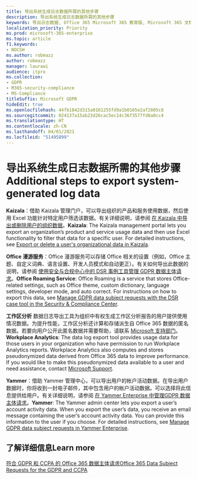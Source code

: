 ```yaml
---
title: 导出系统生成日志数据所需的其他步骤
description: 导出系统生成日志数据所需的其他步骤
keywords: 导出日志数据, Office 365 Microsoft 365 教育版, Microsoft 365 文档, GDPR
localization_priority: Priority
ms.prod: microsoft-365-enterprise
ms.topic: article
f1.keywords:
- NOCSH
ms.author: robmazz
author: robmazz
manager: laurawi
audience: itpro
ms.collection:
- GDPR
- M365-security-compliance
- MS-Compliance
titleSuffix: Microsoft GDPR
hideEdit: true
ms.openlocfilehash: 44fb1842d315a0161255fd9a1b0165e2af2805c8
ms.sourcegitcommit: 024137a15ab23d26cac5ec14c36f3577fd8a0cc4
ms.translationtype: HT
ms.contentlocale: zh-CN
ms.lasthandoff: 04/01/2021
ms.locfileid: "51495899"
---
```

# <a name="additional-steps-to-export-system-generated-log-data"></a><span data-ttu-id="81f9c-104">导出系统生成日志数据所需的其他步骤</span><span class="sxs-lookup"><span data-stu-id="81f9c-104">Additional steps to export system-generated log data</span></span>

<span data-ttu-id="81f9c-p101">**Kaizala**：借助 Kaizala 管理门户，可以导出组织的产品和服务使用数据，然后使用 Excel 功能针对特定用户筛选该数据。有关详细说明，请参阅 [在 Kaizala 中导出或删除用户的组织数据](/office365/kaizala/export-or-delete-a-user-s-data)。</span><span class="sxs-lookup"><span data-stu-id="81f9c-p101">**Kaizala**: The Kaizala management portal lets you export an organization’s product and service usage data and then use Excel functionality to filter that data for a specific user. For detailed instructions, see [Export or delete a user's organizational data in Kaizala](/office365/kaizala/export-or-delete-a-user-s-data).</span></span>

<span data-ttu-id="81f9c-p102">**Office 漫游服务**：Office 漫游服务可以存储 Office 相关的设置（例如，Office 主题、自定义词典、语言设置、开发人员模式和自动更正）。有关如何导出此数据的说明，请参阅 [使用安全与合规中心中的 DSR 事例工具管理 GDPR 数据主体请求](/microsoft-365/compliance/manage-gdpr-data-subject-requests-with-the-dsr-case-tool)。</span><span class="sxs-lookup"><span data-stu-id="81f9c-p102">**Office Roaming Service**: Office Roaming is a service that stores Office-related settings, such as Office theme, custom dictionary, language settings, developer mode, and auto correct. For instructions on how to export this data, see [Manage GDPR data subject requests with the DSR case tool in the Security & Compliance Center](/microsoft-365/compliance/manage-gdpr-data-subject-requests-with-the-dsr-case-tool).</span></span> 
 
<span data-ttu-id="81f9c-p103">**工作区分析** 数据日志导出工具为组织中有权生成工作区分析报告的用户提供使用情况数据。为提升性能，工作区分析还计算和存储派生自 Office 365 数据的匿名数据。若要向用户公开此匿名数据并需要帮助，请联系 [Microsoft 支持部门](https://support.microsoft.com/contactus/)。</span><span class="sxs-lookup"><span data-stu-id="81f9c-p103">**Workplace Analytics**: The data log export tool provides usage data for those users in your organization who have permission to run Workplace Analytics reports. Workplace Analytics also computes and stores pseudonymized data derived from Office 365 data to improve performance. If you would like to make this pseudonymized data available to a user and need assistance, contact [Microsoft Support](https://support.microsoft.com/contactus/).</span></span>

<span data-ttu-id="81f9c-p104">**Yammer**：借助 Yammer 管理中心，可以导出用户的帐户活动数据。在导出用户数据时，你将收到一封电子邮件，其中包含用户的帐户活动数据。可以选择将此信息提供给用户。有关详细说明，请参阅 [在 Yammer Enterprise 中管理GDPR 数据主体请求](/yammer/manage-security-and-compliance/gdpr-requests-in-yammer-enterprise)。</span><span class="sxs-lookup"><span data-stu-id="81f9c-p104">**Yammer**: The Yammer admin center lets you export a user’s account activity data. When you export the user’s data, you receive an email message containing the user’s account activity data. You can provide this information to the user if you choose. For detailed instructions, see [Manage GDPR data subject requests in Yammer Enterprise](/yammer/manage-security-and-compliance/gdpr-requests-in-yammer-enterprise).</span></span>

## <a name="learn-more"></a><span data-ttu-id="81f9c-116">了解详细信息</span><span class="sxs-lookup"><span data-stu-id="81f9c-116">Learn more</span></span>

[<span data-ttu-id="81f9c-117">符合 GDPR 和 CCPA 的 Office 365 数据主体请求</span><span class="sxs-lookup"><span data-stu-id="81f9c-117">Office 365 Data Subject Requests for the GDPR and CCPA</span></span>](gdpr-dsr-office365.md#part-3-responding-to-dsrs-for-system-generated-logs)